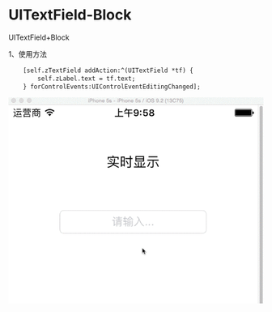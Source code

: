 # UITextField-Block
UITextField+Block

1、使用方法

```
    [self.zTextField addAction:^(UITextField *tf) {
        self.zLabel.text = tf.text;
    } forControlEvents:UIControlEventEditingChanged];

```
![image](https://github.com/chinazyq/UITextField-Block/blob/master/UITextFieldBlockDemo/演示.gif)
